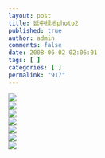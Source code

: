 ```yaml
---
layout: post
title: 延中绿地photo2
published: true
author: admin
comments: false
date: 2008-06-02 02:06:01
tags: [ ]
categories: [ ]
permalink: "917"
---
```

![][1]  
![][2]  
![][3]  
![][4]  
![][5]  
![][6]  
![][7]

 [1]: http://xujianian.com/jx/blog/UploadFiles/2008-6/62259834.jpg
 [2]: http://xujianian.com/jx/blog/UploadFiles/2008-6/62786903.jpg
 [3]: http://xujianian.com/jx/blog/UploadFiles/2008-6/62338935.jpg
 [4]: http://xujianian.com/jx/blog/UploadFiles/2008-6/62676655.jpg
 [5]: http://xujianian.com/jx/blog/UploadFiles/2008-6/62768940.jpg
 [6]: http://xujianian.com/jx/blog/UploadFiles/2008-6/62451600.jpg
 [7]: http://xujianian.com/jx/blog/UploadFiles/2008-6/62182929.jpg